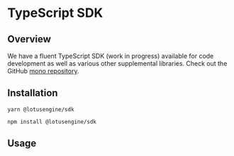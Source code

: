 # TypeScript SDK

## Overview

We have a fluent TypeScript SDK (work in progress) available for code development as well as various other supplemental libraries. Check out the GitHub [mono repository](https://github.com/lotusengine/sdk).

## Installation

```
yarn @lotusengine/sdk

npm install @lotusengine/sdk
```

## Usage
